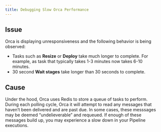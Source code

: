 ```yaml
---
title: Debugging Slow Orca Performance
---
```


## Issue
Orca is displaying unresponsiveness and the following behavior is being observed:
* Tasks such as **Resize** or **Deploy** take much longer to complete. For example, as task that typically takes 1-3 minutes now takes 6-10 minutes.
* 30 second **Wait stages** take longer than 30 seconds to complete.

## Cause
Under the hood, Orca uses Redis to store a queue of tasks to perform. During each polling cycle, Orca it will attempt to read any messages that haven’t been delivered and are past due. In some cases, these messsages may be deemed “undelieverable” and requeued. If enough of these messages build up, you may experience a slow down in your Pipeline executions.


